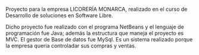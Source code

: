 Proyecto para la empresa LICORERÍA MONARCA, realizado en el curso de Desarrollo de soluciones en Software Libre.

Dicho proyecto fue realizado con el programa NetBeans y el lenguaje de programación fue Java; además la estructura que maneja el proyecto es MVC. El gestor de Base de datos fue MySql. 
Es un sistema realizado porque la empresa queria controladar sus compras y ventas.
